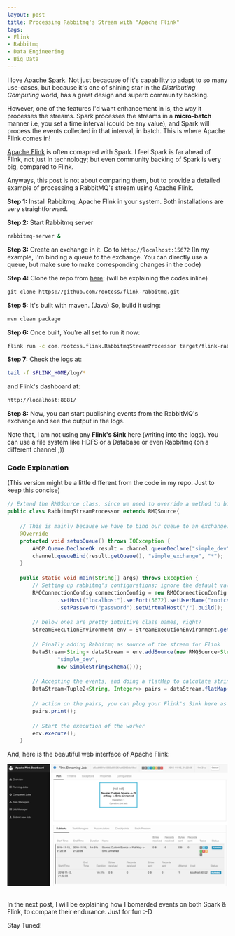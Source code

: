 ```yaml
---
layout: post
title: Processing Rabbitmq's Stream with "Apache Flink"
tags:
- Flink
- Rabbitmq
- Data Engineering
- Big Data
---
```


I love <a target="_blank" href="http://spark.apache.org/">Apache Spark</a>. Not just becacuse of it's capability to adapt to so many use-cases, but because it's one of shining star in the <i>Distributing Computing</i> world, has a great design and superb community backing.

However, one of the features I'd want enhancement in is, the way it processes the streams. Spark processes the streams in a <b>micro-batch</b> manner i.e, you set a time interval (could be any value), and Spark will process the events collected in that interval, in batch. This is where Apache Flink comes in!

<a target="_blank" href="http://spark.apache.org/">Apache Flink</a> is often comapred with Spark. I feel Spark is far ahead of Flink, not just in technology; but even community backing of Spark is very big, compared to Flink.

Anyways, this post is not about comparing them, but to provide a detailed example of processing a RabbitMQ's stream using Apache Flink.

<b>Step 1:</b> Install Rabbitmq, Apache Flink in your system. Both installations are very straightforward.

<b>Step 2:</b> Start Rabbitmq server
```bash
rabbitmq-server &
```

<b>Step 3:</b> Create an exchange in it. Go to `http://localhost:15672` (In my example, I'm binding a queue to the exchange. You can directly use a queue, but make sure to make corresponding changes in the code)

<b>Step 4:</b> Clone the repo from <a target="_blank" href="https://github.com/rootcss/flink-rabbitmq.git
">here</a>: (will be explaining the codes inline)
```html
git clone https://github.com/rootcss/flink-rabbitmq.git
```
<b>Step 5:</b> It's built with maven. (Java) So, build it using:
```bash
mvn clean package
```
<b>Step 6:</b> Once built, You're all set to run it now:
```bash
flink run -c com.rootcss.flink.RabbitmqStreamProcessor target/flink-rabbitmq-0.1.jar
```
<b>Step 7:</b> Check the logs at:
```bash
tail -f $FLINK_HOME/log/*
```
and Flink's dashboard at: 
```html
http://localhost:8081/
```
<b>Step 8:</b> Now, you can start publishing events from the RabbitMQ's exchange and see the output in the logs.

Note that, I am not using any <b>Flink's Sink</b> here (writing into the logs). You can use a file system like HDFS or a Database or even Rabbitmq (on a different channel ;))


### Code Explanation
(This version might be a little different from the code in my repo. Just to keep this concise)
```java
// Extend the RMQSource class, since we need to override a method to bind our queue
public class RabbitmqStreamProcessor extends RMQSource{

    // This is mainly because we have to bind our queue to an exchange. If you are using a queue directly, you may skip it
    @Override
    protected void setupQueue() throws IOException {
        AMQP.Queue.DeclareOk result = channel.queueDeclare("simple_dev", true, false, false, null);
        channel.queueBind(result.getQueue(), "simple_exchange", "*");
    }

    public static void main(String[] args) throws Exception {
        // Setting up rabbitmq's configurations; ignore the default values
        RMQConnectionConfig connectionConfig = new RMQConnectionConfig.Builder()
                .setHost("localhost").setPort(5672).setUserName("rootcss")
                .setPassword("password").setVirtualHost("/").build();

        // below ones are pretty intuitive class names, right?
        StreamExecutionEnvironment env = StreamExecutionEnvironment.getExecutionEnvironment();

        // Finally adding Rabbitmq as source of the stream for Flink
        DataStream<String> dataStream = env.addSource(new RMQSource<String>(connectionConfig,
                "simple_dev",
                new SimpleStringSchema()));

        // Accepting the events, and doing a flatMap to calculate string length of each event (to keep the things easy)
        DataStream<Tuple2<String, Integer>> pairs = dataStream.flatMap(new TextLengthCalculator());

        // action on the pairs, you can plug your Flink's Sink here as well.
        pairs.print();

        // Start the execution of the worker
        env.execute();
    }
```

<style>
pre code{
  white-space: pre;
}
</style>

And, here is the beautiful web interface of Apache Flink:

<p><img class="img-responsive" src="assets/images/2016-11-12-apache-flink-rabbimq-streams-processor_1.png" alt="Flink Web Dashboard" /></p>
<br>
In the next post, I will be explaining how I bomarded events on both Spark & Flink, to compare their endurance. Just for fun :-D

Stay Tuned!
